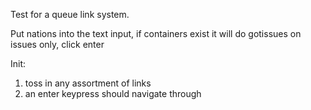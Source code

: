 Test for a queue link system.

Put nations into the text input, if containers exist it will do gotissues on issues only, click enter

Init:

1. toss in any assortment of links
2. an enter keypress should navigate through

